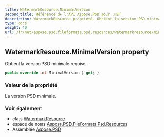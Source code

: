 ```yaml
---
title: WatermarkResource.MinimalVersion
second_title: Référence de l'API Aspose.PSD pour .NET
description: WatermarkResource propriété. Obtient la version PSD minimale requise.
type: docs
weight: 40
url: /fr/net/aspose.psd.fileformats.psd.resources/watermarkresource/minimalversion/
---
```

## WatermarkResource.MinimalVersion property

Obtient la version PSD minimale requise.

```csharp
public override int MinimalVersion { get; }
```

### Valeur de la propriété

La version PSD minimale.

### Voir également

* class [WatermarkResource](../)
* espace de noms [Aspose.PSD.FileFormats.Psd.Resources](../../watermarkresource/)
* Assemblée [Aspose.PSD](../../../)


